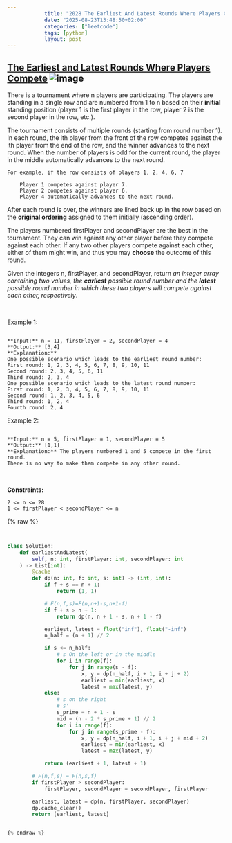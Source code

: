```yaml
---
            title: "2028 The Earliest And Latest Rounds Where Players Compete"
            date: "2025-08-23T13:48:50+02:00"
            categories: ["leetcode"]
            tags: [python]
            layout: post
---
```

            
## [The Earliest and Latest Rounds Where Players Compete](https://leetcode.com/problems/the-earliest-and-latest-rounds-where-players-compete) ![image](https://img.shields.io/badge/Difficulty-Hard-red)

There is a tournament where n players are participating. The players are standing in a single row and are numbered from 1 to n based on their **initial** standing position (player 1 is the first player in the row, player 2 is the second player in the row, etc.).

The tournament consists of multiple rounds (starting from round number 1). In each round, the ith player from the front of the row competes against the ith player from the end of the row, and the winner advances to the next round. When the number of players is odd for the current round, the player in the middle automatically advances to the next round.

	For example, if the row consists of players 1, 2, 4, 6, 7

		Player 1 competes against player 7.
		Player 2 competes against player 6.
		Player 4 automatically advances to the next round.

After each round is over, the winners are lined back up in the row based on the **original ordering** assigned to them initially (ascending order).

The players numbered firstPlayer and secondPlayer are the best in the tournament. They can win against any other player before they compete against each other. If any two other players compete against each other, either of them might win, and thus you may **choose** the outcome of this round.

Given the integers n, firstPlayer, and secondPlayer, return *an integer array containing two values, the **earliest** possible round number and the **latest** possible round number in which these two players will compete against each other, respectively*.

 

Example 1:

```

**Input:** n = 11, firstPlayer = 2, secondPlayer = 4
**Output:** [3,4]
**Explanation:**
One possible scenario which leads to the earliest round number:
First round: 1, 2, 3, 4, 5, 6, 7, 8, 9, 10, 11
Second round: 2, 3, 4, 5, 6, 11
Third round: 2, 3, 4
One possible scenario which leads to the latest round number:
First round: 1, 2, 3, 4, 5, 6, 7, 8, 9, 10, 11
Second round: 1, 2, 3, 4, 5, 6
Third round: 1, 2, 4
Fourth round: 2, 4

```

Example 2:

```

**Input:** n = 5, firstPlayer = 1, secondPlayer = 5
**Output:** [1,1]
**Explanation:** The players numbered 1 and 5 compete in the first round.
There is no way to make them compete in any other round.

```

 

**Constraints:**

	2 <= n <= 28
	1 <= firstPlayer < secondPlayer <= n

{% raw %}


```python


class Solution:
    def earliestAndLatest(
        self, n: int, firstPlayer: int, secondPlayer: int
    ) -> List[int]:
        @cache
        def dp(n: int, f: int, s: int) -> (int, int):
            if f + s == n + 1:
                return (1, 1)

            # F(n,f,s)=F(n,n+1-s,n+1-f)
            if f + s > n + 1:
                return dp(n, n + 1 - s, n + 1 - f)

            earliest, latest = float("inf"), float("-inf")
            n_half = (n + 1) // 2

            if s <= n_half:
                # s On the left or in the middle
                for i in range(f):
                    for j in range(s - f):
                        x, y = dp(n_half, i + 1, i + j + 2)
                        earliest = min(earliest, x)
                        latest = max(latest, y)
            else:
                # s on the right
                # s'
                s_prime = n + 1 - s
                mid = (n - 2 * s_prime + 1) // 2
                for i in range(f):
                    for j in range(s_prime - f):
                        x, y = dp(n_half, i + 1, i + j + mid + 2)
                        earliest = min(earliest, x)
                        latest = max(latest, y)

            return (earliest + 1, latest + 1)

        # F(n,f,s) = F(n,s,f)
        if firstPlayer > secondPlayer:
            firstPlayer, secondPlayer = secondPlayer, firstPlayer

        earliest, latest = dp(n, firstPlayer, secondPlayer)
        dp.cache_clear()
        return [earliest, latest]


{% endraw %}
```
